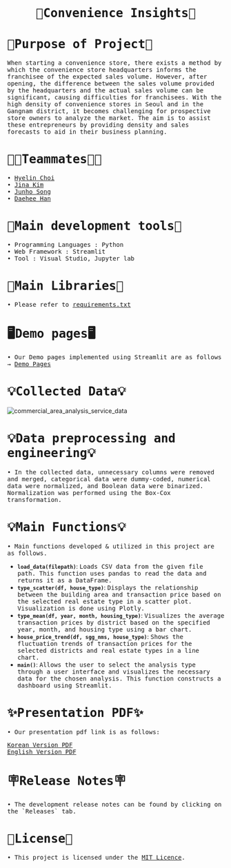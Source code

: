 <h1 align="center">
        <samp> 🏪Convenience Insights🏪
        </samp>
</h1>
<h1 align="left">
<samp>📌Purpose of Project📌</samp>
</h1>
 <p>
     <samp>When starting a convenience store, there exists a method by which the convenience store headquarters informs the franchisee of the expected sales volume. However, after opening, the difference between the sales volume provided by the headquarters and the actual sales volume can be significant, causing difficulties for franchisees. With the high density of convenience stores in Seoul and in the Gangnam district, it becomes challenging for prospective store owners to analyze the market. The aim is to assist these entrepreneurs by providing density and sales forecasts to aid in their business planning.
     </samp>
     </p>

<h1 align="left">
  <samp>🧑🏻Teammates👩🏻</samp>
</h1>
<p>
<samp>
• <a target="_blank" href="https://github.com/hyelin606">Hyelin Choi</a>
<br>
• <a target="_blank" href="https://github.com/JinaaK">Jina Kim</a>
<br>
• <a target="_blank" href="https://github.com/Kongalmengi">Junho Song</a>
<br>
• <a target="_blank" href="https://github.com/roklp">Daehee Han</a>
</samp>
</p>

<h1 align="left">
  <samp>🔗Main development tools🔗</samp>
</h1>
<samp>
  • Programming Languages : Python
  <br>
  • Web Framework : Streamlit
  <br>
  • Tool : Visual Studio, Jupyter lab
</samp>

<h1 align="left">
  <samp>📖Main Libraries📖</samp>
</h1>
<samp>
  • Please refer to <a target="_blank" href="requirements.txt">requirements.txt</a>
</samp>

<h1 align="left">
  <samp>🖥️Demo pages🖥️</samp>
</h1>
<samp>
• Our Demo pages implemented using Streamlit are as follows → <a target="_blank" href="https://convenienceinsights.streamlit.app/">Demo Pages</a>
</samp>

<h1 align="left">
  <samp>💡Collected Data💡</samp>
</h1>

![commercial_area_analysis_service_data](https://github.com/ms2063/convenience_insights/assets/157222473/29095fd0-cc0d-4ba9-8173-5912ebc89a54)

<h1 align="left">
  <samp>💡Data preprocessing and engineering💡</samp>
</h1>
<samp>• In the collected data, unnecessary columns were removed and merged, categorical data were dummy-coded, numerical data were normalized, and Boolean data were binarized. Normalization was performed using the Box-Cox transformation.</samp>

<h1 align="left">
  <samp>💡Main Functions💡</samp>
</h1>
<samp>• Main functions developed & utilized in this project are as follows.</samp>

- **`load_data(filepath)`**: <samp>Loads CSV data from the given file path. This function uses pandas to read the data and returns it as a DataFrame.</samp>
- **`type_scatter(df, house_type)`**: <samp>Displays the relationship between the building area and transaction price based on the selected real estate type in a scatter plot. Visualization is done using Plotly.</samp>
- **`type_mean(df, year, month, housing_type)`**: <samp>Visualizes the average transaction prices by district based on the specified year, month, and housing type using a bar chart.</samp>
- **`house_price_trend(df, sgg_nms, house_type)`**: <samp>Shows the fluctuation trends of transaction prices for the selected districts and real estate types in a line chart.</samp>
- **`main()`**: <samp>Allows the user to select the analysis type through a user interface and visualizes the necessary data for the chosen analysis. This function constructs a dashboard using Streamlit.</samp>

<h1 align="left">
  <samp>✨Presentation PDF✨</samp>
</h1>
<p>
<samp>• Our presentation pdf link is as follows:</samp>
</p>
<p>
<samp>
<a target="_blank" href="Convenience_Insights_KR.pdf">Korean Version PDF</a>
<br>
<a target="_blank" href="Convenience_Insights_EN.pdf">English Version PDF</a>
</samp>
</p>

<h1 align="left">
  <samp>🪧Release Notes🪧</samp>
</h1>
<samp>• The development release notes can be found by clicking on the `Releases` tab.</samp>

<h1 align="left">
<samp>📜License📜</samp>
</h1>

<samp>• This project is licensed under the [MIT Licence](LICENSE).</samp>
